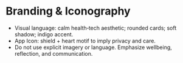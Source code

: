 # Branding & Iconography

- Visual language: calm health‑tech aesthetic; rounded cards; soft shadow; indigo accent.
- App Icon: shield + heart motif to imply privacy and care.
- Do not use explicit imagery or language. Emphasize wellbeing, reflection, and communication.
